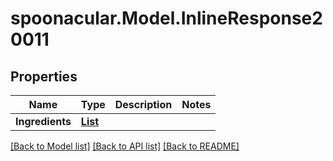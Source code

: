 # spoonacular.Model.InlineResponse20011
## Properties

Name | Type | Description | Notes
------------ | ------------- | ------------- | -------------
**Ingredients** | [**List<InlineResponse20011Ingredients>**](InlineResponse20011Ingredients.md) |  | 

[[Back to Model list]](../README.md#documentation-for-models) [[Back to API list]](../README.md#documentation-for-api-endpoints) [[Back to README]](../README.md)

